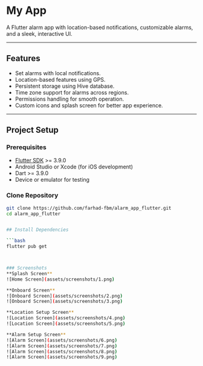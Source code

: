 # My App

A Flutter alarm app with location-based notifications, customizable alarms, and a sleek, interactive UI.

---

## Features

- Set alarms with local notifications.  
- Location-based features using GPS.  
- Persistent storage using Hive database.  
- Time zone support for alarms across regions.  
- Permissions handling for smooth operation.  
- Custom icons and splash screen for better app experience.  

---

## Project Setup

### Prerequisites

- [Flutter SDK](https://docs.flutter.dev/get-started/install) >= 3.9.0  
- Android Studio or Xcode (for iOS development)  
- Dart >= 3.9.0  
- Device or emulator for testing  

### Clone Repository

```bash
git clone https://github.com/farhad-fbm/alarm_app_flutter.git
cd alarm_app_flutter


## Install Dependencies

```bash
flutter pub get



### Screenshots
**Splash Screen**  
![Home Screen](assets/screenshots/1.png)

**Onboard Screen**  
![Onboard Screen](assets/screenshots/2.png)
![Onboard Screen](assets/screenshots/3.png)

**Location Setup Screen**  
![Location Screen](assets/screenshots/4.png)
![Location Screen](assets/screenshots/5.png)

**Alarm Setup Screen**  
![Alarm Screen](assets/screenshots/6.png)
![Alarm Screen](assets/screenshots/7.png)
![Alarm Screen](assets/screenshots/8.png)
![Alarm Screen](assets/screenshots/9.png)
